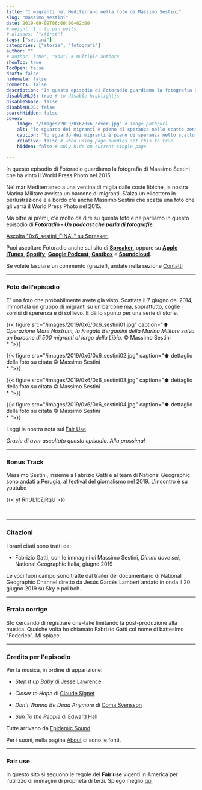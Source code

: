 ```yaml
---
title: "I migranti nel Mediterrano nella foto di Massimo Sestini"
slug: "massimo_sestini"
date: 2019-09-09T06:00:00+02:00
# weight: 1 - to pin posts
# aliases: ["/first"]
tags: ["sestini"]
categories: ["storia", "fotografi"]
author: ""
# author: ["Me", "You"] # multiple authors
showToc: true
TocOpen: false
draft: false
hidemeta: false
comments: false
description: "In questo episodio di Fotoradio guardiamo la fotografia di Massimo Sestini che ha vinto il World Press Photo nel 2015."
disableHLJS: true # to disable highlightjs
disableShare: false
disableHLJS: false
searchHidden: false
cover:
    image: "/images/2019/0x6/0x6_cover.jpg" # image path/url
    alt: "lo sguardo dei migranti è pieno di speranza nello scatto zenitale di Massimo Sestini" # alt text
    caption: "lo sguardo dei migranti è pieno di speranza nello scatto zenitale di Massimo Sestini" # display caption under cover
    relative: false # when using page bundles set this to true
    hidden: false # only hide on current single page

---
```


In questo episodio di Fotoradio guardiamo la fotografia di Massimo Sestini che ha vinto il World Press Photo nel 2015.
<!--more-->

Nel mar Mediterraneo a una ventina di miglia dalle coste libiche, la nostra Marina Militare avvista un barcone di migranti. S'alza un elicottero in perlustrazione e a bordo c'è anche Massimo Sestini che scatta una foto che gli varrà il World Press Photo nel 2015.

Ma oltre ai premi, c'è molto da dire su questa foto e ne parliamo in questo episodio di **_Fotoradio - Un podcast che parla di fotografie_**.

<a class="spreaker-player" href="https://www.spreaker.com/episode/19039038" data-resource="episode_id=19039038" data-width="100%" data-height="200px" data-theme="light" data-playlist="false" data-playlist-continuous="false" data-autoplay="false" data-live-autoplay="false" data-chapters-image="true" data-episode-image-position="right" data-hide-logo="false" data-hide-likes="false" data-hide-comments="false" data-hide-sharing="false" data-hide-download="false">Ascolta "0x6_sestini_FINAL" su Spreaker.</a>

Puoi ascoltare Fotoradio anche sul sito di <a href="https://www.spreaker.com/show/fotoradio-un-podcast-sulle-fotografie">**Spreaker**</a>, oppure su <a target="blank" href="https://podcasts.apple.com/it/podcast/fotoradio-un-podcast-sulle-fotografie/id1473090985">**Apple iTunes**</a>, <a target="blank" href="https://open.spotify.com/show/3dzBBFOJD2gaz2pRdhlzYh">**Spotify**</a>, <a target="blank" href="https://www.google.com/podcasts?feed=aHR0cHM6Ly93d3cuc3ByZWFrZXIuY29tL3Nob3cvMzYwNzI4OS9lcGlzb2Rlcy9mZWVk">**Google Podcast**</a>, <a target="blank" href="https://castbox.fm/channel/Fotoradio-un-podcast-sulle-fotografie-id2203635?country=it">**Castbox**</a> e <a target="blank" href="https://soundcloud.com/user-153455998">**Soundcloud**</a>.

Se volete lasciare un commento (grazie!), andate nella sezione <a href="/contact/">Contatti</a>

- - -

### Foto dell'episodio

E' una foto che probabilmente avete già visto. Scattata il 7 giugno del 2014, immortala un gruppo di migranti su un barcone ma, soprattutto, coglie i sorrisi di sperenza e di sollievo. E dà lo spunto per una serie di storie.

{{< figure src="/images/2019/0x6/0x6_sestini01.jpg" caption="⬆︎ _Operazione Mare Nostrum, la Fregata Bergamini della Marina Militare salva un barcone di 500 migranti al largo della Libia._ © Massimo Sestini<br>* ">}}

{{< figure src="/images/2019/0x6/0x6_sestini02.jpg" caption="⬆︎ dettaglio della foto su citata © Massimo Sestini<br>* ">}}

{{< figure src="/images/2019/0x6/0x6_sestini03.jpg" caption="⬆︎ dettaglio della foto su citata © Massimo Sestini<br>* ">}}

{{< figure src="/images/2019/0x6/0x6_sestini04.jpg" caption="⬆︎ dettaglio della foto su citata © Massimo Sestini<br>* ">}}

Leggi la nostra nota sul <a target="blank" href="/static_page/fair_use/">Fair Use</a>

_Grazie di aver ascoltato questo episodio. Alla prossima!_


- - -

### Bonus Track

Massimo Sestini, insieme a Fabrizio Gatti e al team di National Geographic sono andati a Perugia, al festival del giornalismo nel 2019. L'incontro è su youtube

{{< yt RhUL1bZjRqU >}}

<br>

- - -

### Citazioni

I brani citati sono tratti da:

- Fabrizio Gatti, con le immagini di Massimo Sestini, _Dimmi dove sei_, National Geographic Italia, giugno 2019

Le voci fuori campo sono tratte dal trailer del documentario di National Geographic Channel diretto da Jesús Garcés Lambert andato in onda il 20 giugno 2019 su Sky e poi boh.



- - -
### Errata corrige

Sto cercando di registrare one-take limitando la post-produzione alla musica. Qualche volta ho chiamato Fabrizio Gatti col nome di battesimo "Federico". Mi spiace.


<!--
- - -

### Altri link

- La puntata di **Be My Diary** di Rossella Pivanti citata nell'episodio è ascoltabile a questo (<a target="blank" href="https://www.spreaker.com/user/bemydiary/bmd-s02e10-finito">link</a>)

-->

- - -

### Credits per l'episodio

Per la musica, in ordine di apparizione:

- _Step It up Baby_ di <a target="blank" href="https://www.epidemicsound.com/search/?term=Jesse%20Lawrence">Jesse Lawrence</a>

- _Closer to Hope_ di <a target="blank" href="https://www.epidemicsound.com/search/?term=Claude%20Signet">Claude Signet</a>

- _Don't Wanna Be Dead Anymore_ di <a href="https://www.epidemicsound.com/search/?term=Coma%20Svensson" target="blank">Coma Svensson</a>

- _Sun To the People_ di <a href="https://www.epidemicsound.com/search/?term=Edward%20Hall" target="blank">Edward Hall</a>

Tutte arrivano da <a href="https://www.epidemicsound.com/">Epidemic Sound</a>

Per i suoni, nella pagina <a href="/about/">About</a> ci sono le fonti.

- - -

### Fair use

In questo sito si seguono le regole del **Fair use** vigenti in America per l'utilizzo di immagini di proprietà di terzi. Spiego meglio <a href="/static_page/fair_use/">qui</a>
